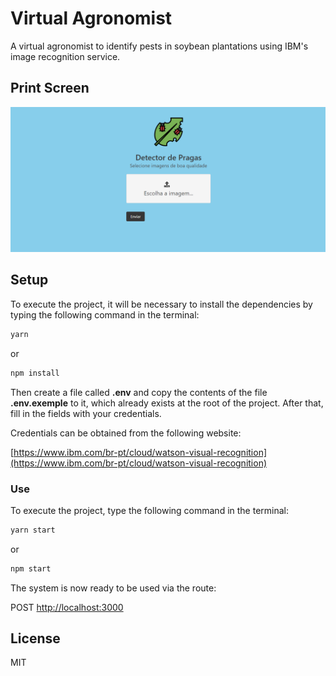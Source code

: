 # Virtual Agronomist

A virtual agronomist to identify pests in soybean plantations using IBM's image recognition service.

## Print Screen

![print screen](https://github.com/diegossl/Virtual-Agronomist/blob/master/doc/img1.png)

## Setup

To execute the project, it will be necessary to install the dependencies by typing the following command in the terminal:

```bash
yarn
```
or
```bash
npm install
```

Then create a file called **.env** and copy the contents of the file **.env.exemple** to it, which already exists at the root of the project. After that, fill in the fields with your credentials.

Credentials can be obtained from the following website:

[https://www.ibm.com/br-pt/cloud/watson-visual-recognition](https://www.ibm.com/br-pt/cloud/watson-visual-recognition)

### Use

To execute the project, type the following command in the terminal:

```bash
yarn start
```
or
```bash
npm start
```

The system is now ready to be used via the route:

POST [http://localhost:3000](http://localhost:3000)

## License

MIT
